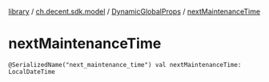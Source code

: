 [library](../../index.md) / [ch.decent.sdk.model](../index.md) / [DynamicGlobalProps](index.md) / [nextMaintenanceTime](./next-maintenance-time.md)

# nextMaintenanceTime

`@SerializedName("next_maintenance_time") val nextMaintenanceTime: LocalDateTime`